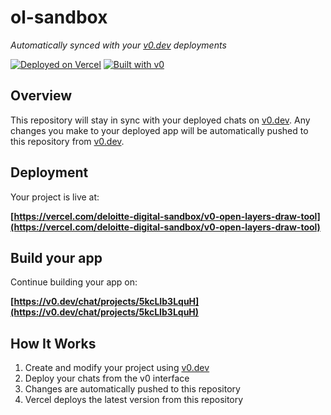 # ol-sandbox

*Automatically synced with your [v0.dev](https://v0.dev) deployments*

[![Deployed on Vercel](https://img.shields.io/badge/Deployed%20on-Vercel-black?style=for-the-badge&logo=vercel)](https://vercel.com/deloitte-digital-sandbox/v0-open-layers-draw-tool)
[![Built with v0](https://img.shields.io/badge/Built%20with-v0.dev-black?style=for-the-badge)](https://v0.dev/chat/projects/5kcLIb3LquH)

## Overview

This repository will stay in sync with your deployed chats on [v0.dev](https://v0.dev).
Any changes you make to your deployed app will be automatically pushed to this repository from [v0.dev](https://v0.dev).

## Deployment

Your project is live at:

**[https://vercel.com/deloitte-digital-sandbox/v0-open-layers-draw-tool](https://vercel.com/deloitte-digital-sandbox/v0-open-layers-draw-tool)**

## Build your app

Continue building your app on:

**[https://v0.dev/chat/projects/5kcLIb3LquH](https://v0.dev/chat/projects/5kcLIb3LquH)**

## How It Works

1. Create and modify your project using [v0.dev](https://v0.dev)
2. Deploy your chats from the v0 interface
3. Changes are automatically pushed to this repository
4. Vercel deploys the latest version from this repository